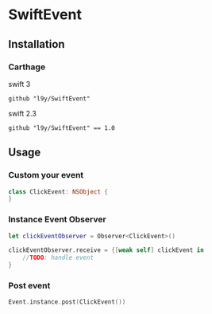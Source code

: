 # SwiftEvent

## Installation

### Carthage
swift 3
```
github "l9y/SwiftEvent"
```
swift 2.3
```
github "l9y/SwiftEvent" == 1.0
```

## Usage

### Custom your event

```swift
class ClickEvent: NSObject {
}
```

### Instance Event Observer
```swift
let clickEventObserver = Observer<ClickEvent>()

clickEventObserver.receive = {[weak self] clickEvent in
    //TODO: handle event
}
```
### Post event
```swift
Event.instance.post(ClickEvent())

```
